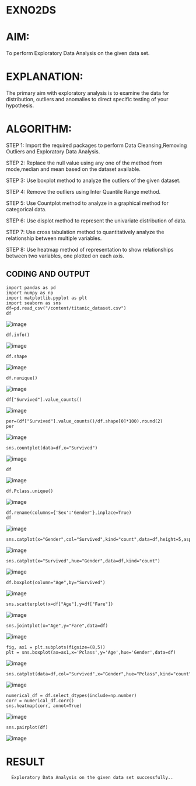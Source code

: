 # EXNO2DS
# AIM:
 To perform Exploratory Data Analysis on the given data set.
      
# EXPLANATION:
  The primary aim with exploratory analysis is to examine the data for distribution, outliers and anomalies to direct specific testing of your hypothesis.
  
# ALGORITHM:
STEP 1: Import the required packages to perform Data Cleansing,Removing Outliers and Exploratory Data Analysis.

STEP 2: Replace the null value using any one of the method from mode,median and mean based on the dataset available.

STEP 3: Use boxplot method to analyze the outliers of the given dataset.

STEP 4: Remove the outliers using Inter Quantile Range method.

STEP 5: Use Countplot method to analyze in a graphical method for categorical data.

STEP 6: Use displot method to represent the univariate distribution of data.

STEP 7: Use cross tabulation method to quantitatively analyze the relationship between multiple variables.

STEP 8: Use heatmap method of representation to show relationships between two variables, one plotted on each axis.

## CODING AND OUTPUT
```
import pandas as pd
import numpy as np
import matplotlib.pyplot as plt
import seaborn as sns
df=pd.read_csv("/content/titanic_dataset.csv")
df
```
![image](https://github.com/user-attachments/assets/59f118fa-59af-4ef5-bad3-79451e879d92)
```
df.info()
```
![image](https://github.com/user-attachments/assets/e0718605-deb1-4469-aa01-ad69f22d8520)
```
df.shape 
```
![image](https://github.com/user-attachments/assets/e27b9466-a81d-49a2-8c62-d7d395aebebc)
```
df.nunique()
```
![image](https://github.com/user-attachments/assets/7e80aee1-8da7-4caa-ac32-ac87c9f17775)

```
df["Survived"].value_counts()
```
![image](https://github.com/user-attachments/assets/2d73e865-fea6-4ce9-a196-9992ef493434)
```
per=(df["Survived"].value_counts()/df.shape[0]*100).round(2)
per
```
![image](https://github.com/user-attachments/assets/c592e1b8-c8c1-4969-a60e-daa316587bf4)
```
sns.countplot(data=df,x="Survived")
```
![image](https://github.com/user-attachments/assets/50f40f2a-0047-4a7a-bf06-e6c4b1c22e2a)
```
df
```
![image](https://github.com/user-attachments/assets/bc7dabf3-00fd-43b8-b818-9580fede8807)
```
df.Pclass.unique()
```
![image](https://github.com/user-attachments/assets/d216cc68-910d-4237-a4d4-313d4dc7e078)
```
df.rename(columns={'Sex':'Gender'},inplace=True)
df
```
![image](https://github.com/user-attachments/assets/b1e5579a-7fa6-4e29-a7ed-95975cbee8a8)
```
sns.catplot(x="Gender",col="Survived",kind="count",data=df,height=5,aspect=.7)
```
![image](https://github.com/user-attachments/assets/0ff786bc-f0f2-416f-a164-421834cd5090)
```
sns.catplot(x="Survived",hue="Gender",data=df,kind="count")
```
![image](https://github.com/user-attachments/assets/80191146-97fb-42db-a971-00b22b2104b2)
```
df.boxplot(column="Age",by="Survived")
```
![image](https://github.com/user-attachments/assets/ebe2e76b-ec32-4e6f-9b80-d0d5e84669f5)
```
sns.scatterplot(x=df["Age"],y=df["Fare"])
```
![image](https://github.com/user-attachments/assets/d3aeeb21-253b-4947-a1e1-4a268dc2d32f)
```
sns.jointplot(x="Age",y="Fare",data=df)
```
![image](https://github.com/user-attachments/assets/41984297-1b74-40c6-86b3-336678948b6d)
```
fig, ax1 = plt.subplots(figsize=(8,5))
plt = sns.boxplot(ax=ax1,x='Pclass',y='Age',hue='Gender',data=df)
```
![image](https://github.com/user-attachments/assets/eef44d85-b217-413f-9a11-65b8198595f6)
```
sns.catplot(data=df,col="Survived",x="Gender",hue="Pclass",kind="count")
```
![image](https://github.com/user-attachments/assets/4adeab3c-9eef-4d3a-8987-76c69527b8ec)
```
numerical_df = df.select_dtypes(include=np.number)
corr = numerical_df.corr()
sns.heatmap(corr, annot=True)
```
![image](https://github.com/user-attachments/assets/2d369ef6-c220-48e2-a3ee-a5a4d3beb907)
```
sns.pairplot(df)
```
![image](https://github.com/user-attachments/assets/55366481-5b54-48ff-8cba-379cbb6a547f)

# RESULT
      Exploratory Data Analysis on the given data set successfully..
